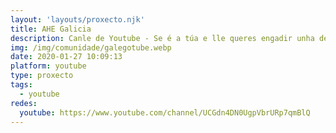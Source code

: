 ```yaml
---
layout: 'layouts/proxecto.njk'
title: AHE Galicia
description: Canle de Youtube - Se é a túa e lle queres engadir unha descripción e etiquetas, ponte en contacto con nós.
img: /img/comunidade/galegotube.webp
date: 2020-01-27 10:09:13
platform: youtube
type: proxecto
tags:
  - youtube
redes:
  youtube: https://www.youtube.com/channel/UCGdn4DN0UgpVbrURp7qmBlQ
---
```


